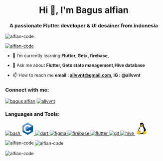 <h1 align="center">Hi 👋, I'm Bagus alfian</h1>
<h3 align="center">A passionate Flutter developer & UI desainer from indonesia</h3>

<p align="left"> <img src="https://komarev.com/ghpvc/?username=alfian-code&label=Profile%20views&color=0e75b6&style=flat" alt="alfian-code" /> </p>

<p align="left"> <a href="https://github.com/ryo-ma/github-profile-trophy"><img src="https://github-profile-trophy.vercel.app/?username=alfian-code" alt="alfian-code" /></a> </p>

- 🌱 I’m currently learning **Flutter, Getx, firebase,**

- 💬 Ask me about **Flutter, Getx state management,Hive database**

- 📫 How to reach me **email : allvvnt@gmail.com, IG : @allvvnt**

<h3 align="left">Connect with me:</h3>
<p align="left">
<a href="https://linkedin.com/in/bagus alfian" target="blank"><img align="center" src="https://raw.githubusercontent.com/rahuldkjain/github-profile-readme-generator/master/src/images/icons/Social/linked-in-alt.svg" alt="bagus alfian" height="30" width="40" /></a>
<a href="https://instagram.com/allvvnt" target="blank"><img align="center" src="https://raw.githubusercontent.com/rahuldkjain/github-profile-readme-generator/master/src/images/icons/Social/instagram.svg" alt="allvvnt" height="30" width="40" /></a>
</p>

<h3 align="left">Languages and Tools:</h3>
<p align="left"> <a href="https://www.gnu.org/software/bash/" target="_blank" rel="noreferrer"> <img src="https://www.vectorlogo.zone/logos/gnu_bash/gnu_bash-icon.svg" alt="bash" width="40" height="40"/> </a> <a href="https://www.cprogramming.com/" target="_blank" rel="noreferrer"> <img src="https://raw.githubusercontent.com/devicons/devicon/master/icons/c/c-original.svg" alt="c" width="40" height="40"/> </a> <a href="https://dart.dev" target="_blank" rel="noreferrer"> <img src="https://www.vectorlogo.zone/logos/dartlang/dartlang-icon.svg" alt="dart" width="40" height="40"/> </a> <a href="https://www.figma.com/" target="_blank" rel="noreferrer"> <img src="https://www.vectorlogo.zone/logos/figma/figma-icon.svg" alt="figma" width="40" height="40"/> </a> <a href="https://firebase.google.com/" target="_blank" rel="noreferrer"> <img src="https://www.vectorlogo.zone/logos/firebase/firebase-icon.svg" alt="firebase" width="40" height="40"/> </a> <a href="https://flutter.dev" target="_blank" rel="noreferrer"> <img src="https://www.vectorlogo.zone/logos/flutterio/flutterio-icon.svg" alt="flutter" width="40" height="40"/> </a> <a href="https://git-scm.com/" target="_blank" rel="noreferrer"> <img src="https://www.vectorlogo.zone/logos/git-scm/git-scm-icon.svg" alt="git" width="40" height="40"/> </a> <a href="https://hive.apache.org/" target="_blank" rel="noreferrer"> <img src="https://www.vectorlogo.zone/logos/apache_hive/apache_hive-icon.svg" alt="hive" width="40" height="40"/> </a> <a href="https://www.linux.org/" target="_blank" rel="noreferrer"> <img src="https://raw.githubusercontent.com/devicons/devicon/master/icons/linux/linux-original.svg" alt="linux" width="40" height="40"/> </a> </p>

<p><img align="left" src="https://github-readme-stats.vercel.app/api/top-langs?username=alfian-code&show_icons=true&locale=en&layout=compact" alt="alfian-code" /></p>

<p>&nbsp;<img align="center" src="https://github-readme-stats.vercel.app/api?username=alfian-code&show_icons=true&locale=en" alt="alfian-code" /></p>

<p><img align="center" src="https://github-readme-streak-stats.herokuapp.com/?user=alfian-code&" alt="alfian-code" /></p>
